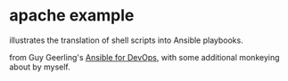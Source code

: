 # apache example
illustrates the translation of shell scripts into Ansible playbooks.

from Guy Geerling's [Ansible for DevOps](http://ansiblefordevops.com/), with some additional monkeying about by myself.
